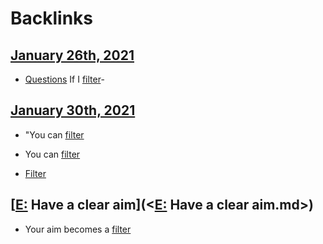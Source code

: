 
# Backlinks
## [January 26th, 2021](<January 26th, 2021.md>)
- [Questions](<Questions.md>) If I [filter](<filter.md>)-

## [January 30th, 2021](<January 30th, 2021.md>)
- "You can [filter](<filter.md>)

- You can [filter](<filter.md>)

- [Filter]([filter](<filter.md>))

## [[E:](<[E:.md>) Have a clear aim](<[E:](<E:.md>) Have a clear aim.md>)
- Your aim becomes a [filter](<filter.md>)

